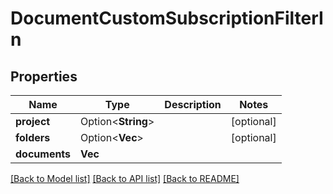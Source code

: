 # DocumentCustomSubscriptionFilterIn

## Properties

Name | Type | Description | Notes
------------ | ------------- | ------------- | -------------
**project** | Option<**String**> |  | [optional]
**folders** | Option<**Vec<String>**> |  | [optional]
**documents** | **Vec<String>** |  | 

[[Back to Model list]](../README.md#documentation-for-models) [[Back to API list]](../README.md#documentation-for-api-endpoints) [[Back to README]](../README.md)


